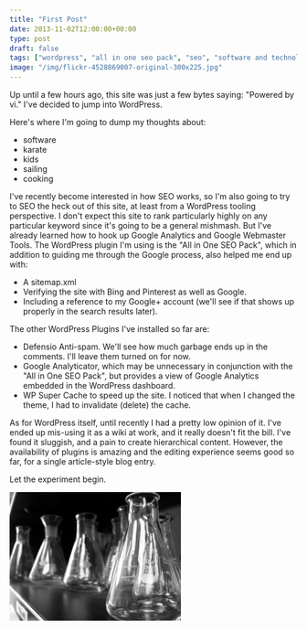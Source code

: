 ```yaml
---
title: "First Post"
date: 2013-11-02T12:00:00+00:00
type: post
draft: false
tags: ["wordpress", "all in one seo pack", "seo", "software and technology", "software-development"]
image: "/img/flickr-4528869007-original-300x225.jpg"
---
```


Up until a few hours ago, this site was just a few bytes saying: "Powered by vi." I've decided to jump into WordPress.

Here's where I'm going to dump my thoughts about:

- software
- karate
- kids
- sailing
- cooking

I've recently become interested in how SEO works, so I'm also going to try to SEO the heck out of this site, at least from a WordPress tooling perspective. I don't expect this site to rank particularly highly on any particular keyword since it's going to be a general mishmash. But I've already learned how to hook up Google Analytics and Google Webmaster Tools. The WordPress plugin I'm using is the "All in One SEO Pack", which in addition to guiding me through the Google process, also helped me end up with:

- A sitemap.xml
- Verifying the site with Bing and Pinterest as well as Google.
- Including a reference to my Google+ account (we'll see if that shows up properly in the search results later).

The other WordPress Plugins I've installed so far are:

- Defensio Anti-spam. We'll see how much garbage ends up in the comments. I'll leave them turned on for now.
- Google Analyticator, which may be unnecessary in conjunction with the "All in One SEO Pack", but provides a view of Google Analytics embedded in the WordPress dashboard.
- WP Super Cache to speed up the site. I noticed that when I changed the theme, I had to invalidate (delete) the cache.

As for WordPress itself, until recently I had a pretty low opinion of it. I've ended up mis-using it as a wiki at work, and it really doesn't fit the bill. I've found it sluggish, and a pain to create hierarchical content. However, the availability of plugins is amazing and the editing experience seems good so far, for a single article-style blog entry.

Let the experiment begin.

![lab flasks](/img/flickr-4528869007-original-300x225.jpg) 